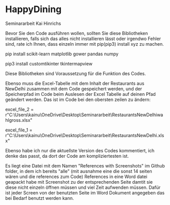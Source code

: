 # HappyDining
Seminararbeit Kai Hinrichs

Bevor Sie den Code ausführen wollen, sollten Sie diese Bibliotheken installieren, falls sich das alles nicht installieren lässt oder irgendwo Fehler sind, rate ich Ihnen, dass einzeln immer mit pip(pip3) install xyz zu machen.

pip install scikit-learn matplotlib gower pandas numpy

pip3 install customtikinter tkintermapview

Diese Bibliotheken sind Voraussetzung für die Funktion des Codes.

Ebenso muss die Excel-Tabelle mit dem Inhalt der Restaurants aus NewDelhi zusammen mit dem Code gespeichert werden, und der Speicherpfad im Code beim Auslesen der Excel Tabelle auf deinen Pfad geändert werden.
Das ist im Code bei den obersten zeilen zu ändern: 

excel_file_2 = r"C:\Users\kainu\OneDrive\Desktop\Seminararbeit\RestaurantsNewDelhiwahlgross.xlsx"

excel_file_1 = r"C:\Users\kainu\OneDrive\Desktop\Seminararbeit\RestaurantsNewDelhi.xlsx"

Ebenso habe ich nur die aktuellste Version des Codes kommentiert, ich denke das passt, da dort der Code am kompliziertesten ist. 

Es liegt eine Datei mit dem Namen "References with Screenshots" im Github folder, in dem ich bereits "alle" (mit ausnahme eine die sonst 14 seiten wären und die references zum Code) References in eine Word datei geapackt habe mit Screenshot zu der entsprechenden Seite damtit sie diese nicht einzeln öffnen müssen und viel Zeit aufwenden müssen. Dafür ist jeder Screen von der benutzten Seite im Word Dokument angegeben das bei Bedarf benutzt werden kann.
